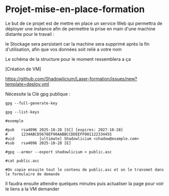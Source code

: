 # Projet-mise-en-place-formation

Le but de ce projet est de mettre en place un service Web qui permettra de déployer une instance afin de permettre la prise en main d'une machine distante pour le travail : 

le Stockage sera persistant car la machine sera supprimé après la fin d'utilisation, afin que vos données soit relié a votre nom

Le schéma de la structure pour le moment ressemblera a ça 

[Création de VM]

https://github.com/Shadowlicium/Laser-formation/issues/new?template=deploy.yml

Nécessite la Clé gpg publique : 

```
gpg --full-generate-key

gpg --list-keys

#exemple

#pub   rsa4096 2025-10-28 [SC] [expires: 2027-10-28]
#      1234ABCD5678EF90AABBCCDDEEFF001122334455
#uid           [ultimate] Shadowlicium <shadow@example.com>
#sub   rsa4096 2025-10-28 [E]

#gpg --armor --export shadowlicium > public.asc

#cat public.asc

#On copie ensuite tout le contenu de public.asc et on le transmet dans le formulaire de demande
```
Il faudra ensuite attendre quelques minutes puis actualiser la page pour voir le liens a la VM demander
